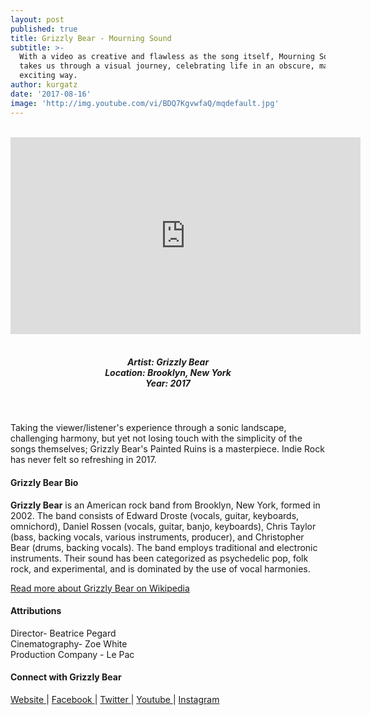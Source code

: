 ```yaml
---
layout: post
published: true
title: Grizzly Bear - Mourning Sound
subtitle: >-
  With a video as creative and flawless as the song itself, Mourning Sounds
  takes us through a visual journey, celebrating life in an obscure, magical and
  exciting way.
author: kurgatz
date: '2017-08-16'
image: 'http://img.youtube.com/vi/BDQ7KgvwfaQ/mqdefault.jpg'
---
```

<br />
<div class="embed-container">
<iframe allowfullscreen="" frameborder="0" height="315" src="https://www.youtube.com/embed/BDQ7KgvwfaQ?rel=0" width="560"></iframe></div>
<br>
<h5 style="text-align: center;">
Artist: Grizzly Bear <br>
Location: Brooklyn, New York <br>
Year: 2017
</h5>
<br>

Taking the viewer/listener's experience through a sonic landscape, challenging harmony, but yet not losing touch with the simplicity of the songs themselves; Grizzly Bear's Painted Ruins is a masterpiece. Indie Rock has never felt so refreshing in 2017. 


#### Grizzly Bear Bio

**Grizzly Bear** is an American rock band from Brooklyn, New York, formed in 2002. The band consists of Edward Droste (vocals, guitar, keyboards, omnichord), Daniel Rossen (vocals, guitar, banjo, keyboards), Chris Taylor (bass, backing vocals, various instruments, producer), and Christopher Bear (drums, backing vocals). The band employs traditional and electronic instruments. Their sound has been categorized as psychedelic pop, folk rock, and experimental, and is dominated by the use of vocal harmonies.


<a href="https://en.wikipedia.org/wiki/Grizzly_Bear_(band)" target="_blank">Read more about Grizzly Bear on Wikipedia</a>

#### Attributions

Director- Beatrice Pegard<br>
Cinematography- Zoe White<br>
Production Company - Le Pac<br>

#### Connect with Grizzly Bear

<a class="fa fa-globe" href="http://grizzly-bear.net/" target="_blank"> Website </a> |
<a class="fa fa-facebook" href="https://www.facebook.com/grizzlybear" target="_blank"> Facebook </a> |
<a class="fa fa-twitter" href="https://twitter.com/grizzlybear" target="_blank"> Twitter </a> |
<a class="fa fa-youtube" href="https://www.youtube.com/channel/UCZRUTFtK26wgbWIbmBCo4Kw" target="_blank"> Youtube </a> |
<a class="fa fa-instagram" href="https://www.instagram.com/grizzlybear" target="_blank"> Instagram </a>

